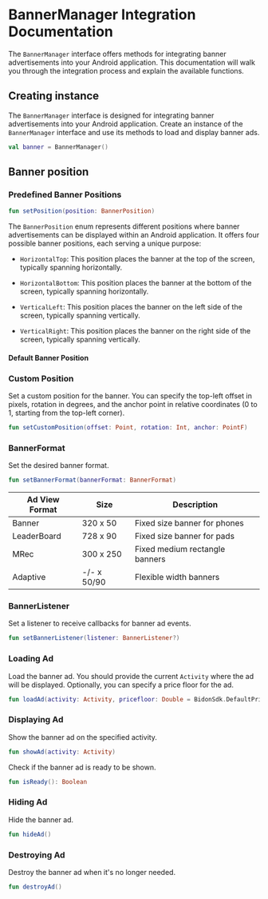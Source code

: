 # BannerManager Integration Documentation

The `BannerManager` interface offers methods for integrating banner advertisements into your Android application. This
documentation will walk you through the integration process and explain the available functions.

## Creating instance <a name="introduction"></a>

The `BannerManager` interface is designed for integrating banner advertisements into your Android application.
Create an instance of the `BannerManager` interface and use its methods to load and display banner ads.

```kotlin
val banner = BannerManager()
```

## Banner position  <a name="setposition"></a>

### Predefined Banner Positions

```kotlin
fun setPosition(position: BannerPosition)
```

The `BannerPosition` enum represents different positions where banner advertisements can be displayed within an Android
application. It offers four possible banner positions, each serving a unique purpose:

- `HorizontalTop`: This position places the banner at the top of the screen, typically spanning horizontally.

- `HorizontalBottom`: This position places the banner at the bottom of the screen, typically spanning horizontally.

- `VerticalLeft`: This position places the banner on the left side of the screen, typically spanning vertically.

- `VerticalRight`: This position places the banner on the right side of the screen, typically spanning vertically.

#### Default Banner Position

### Custom Position

Set a custom position for the banner. You can specify the top-left offset in pixels, rotation in degrees, and the anchor point in
relative coordinates (0 to 1, starting from the top-left corner).

```kotlin
fun setCustomPosition(offset: Point, rotation: Int, anchor: PointF)
```

### BannerFormat <a name="setbannerformat"></a>

Set the desired banner format.

```kotlin
fun setBannerFormat(bannerFormat: BannerFormat)
```

| Ad View Format | Size        | Description                    |
|----------------|-------------|--------------------------------|
| Banner         | 320 x 50    | Fixed size banner for phones   |
| LeaderBoard    | 728 x 90    | Fixed size banner for pads     |
| MRec           | 300 x 250   | Fixed medium rectangle banners |
| Adaptive       | -/- x 50/90 | Flexible width banners         |

### BannerListener <a name="setbannerlistener"></a>

Set a listener to receive callbacks for banner ad events.

```kotlin
fun setBannerListener(listener: BannerListener?)
```

### Loading Ad <a name="loadad"></a>

Load the banner ad. You should provide the current `Activity` where the ad will be displayed. Optionally, you can specify a price
floor for the ad.

```kotlin
fun loadAd(activity: Activity, pricefloor: Double = BidonSdk.DefaultPricefloor)
```

### Displaying Ad <a name="showad"></a>

Show the banner ad on the specified activity.

```kotlin
fun showAd(activity: Activity)
```

Check if the banner ad is ready to be shown.

```kotlin
fun isReady(): Boolean
```

### Hiding Ad <a name="hidead"></a>

Hide the banner ad.

```kotlin
fun hideAd()
```

### Destroying Ad <a name="destroyad"></a>

Destroy the banner ad when it's no longer needed.

```kotlin
fun destroyAd()
```

